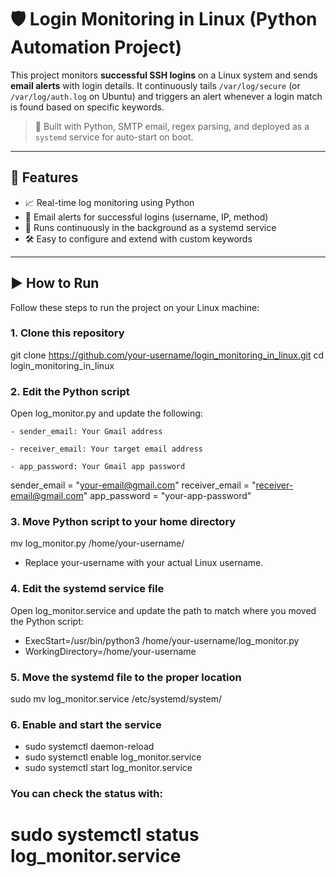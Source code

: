 # 🛡️ Login Monitoring in Linux (Python Automation Project)

This project monitors **successful SSH logins** on a Linux system and sends **email alerts** with login details. It continuously tails `/var/log/secure` (or `/var/log/auth.log` on Ubuntu) and triggers an alert whenever a login match is found based on specific keywords.

> 🚀 Built with Python, SMTP email, regex parsing, and deployed as a `systemd` service for auto-start on boot.

---

## 🔧 Features

- 📈 Real-time log monitoring using Python
- 📨 Email alerts for successful logins (username, IP, method)
- 🔁 Runs continuously in the background as a systemd service
- 🛠️ Easy to configure and extend with custom keywords

---
## ▶️ How to Run

Follow these steps to run the project on your Linux machine:

### 1. Clone this repository

git clone https://github.com/your-username/login_monitoring_in_linux.git
cd login_monitoring_in_linux

### 2. Edit the Python script

Open log_monitor.py and update the following:

    - sender_email: Your Gmail address

    - receiver_email: Your target email address

    - app_password: Your Gmail app password

sender_email = "your-email@gmail.com"
receiver_email = "receiver-email@gmail.com"
app_password = "your-app-password"

### 3. Move Python script to your home directory

mv log_monitor.py /home/your-username/

   - Replace your-username with your actual Linux username.

### 4. Edit the systemd service file

Open log_monitor.service and update the path to match where you moved the Python script:

- ExecStart=/usr/bin/python3 /home/your-username/log_monitor.py
- WorkingDirectory=/home/your-username

### 5. Move the systemd file to the proper location

sudo mv log_monitor.service /etc/systemd/system/

### 6. Enable and start the service

- sudo systemctl daemon-reload
- sudo systemctl enable log_monitor.service
- sudo systemctl start log_monitor.service

### You can check the status with:

# sudo systemctl status log_monitor.service
